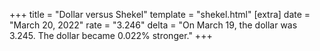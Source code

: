 +++
title = "Dollar versus Shekel"
template = "shekel.html"
[extra]
date = "March 20, 2022"
rate = "3.246"
delta = "On March 19, the dollar was 3.245. The dollar became 0.022% stronger."
+++
